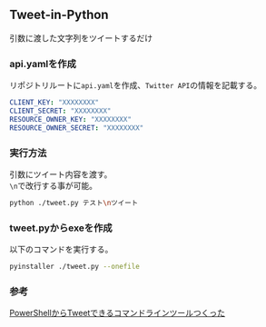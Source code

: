 ## Tweet-in-Python

引数に渡した文字列をツイートするだけ

### api.yamlを作成

リポジトリルートに`api.yaml`を作成、`Twitter API`の情報を記載する。  

```yaml
CLIENT_KEY: "XXXXXXXX"
CLIENT_SECRET: "XXXXXXXX"
RESOURCE_OWNER_KEY: "XXXXXXXX"
RESOURCE_OWNER_SECRET: "XXXXXXXX"
```

### 実行方法

引数にツイート内容を渡す。  
`\n`で改行する事が可能。  

```bash
python ./tweet.py テスト\nツイート
```

### tweet.pyからexeを作成

以下のコマンドを実行する。  

```bash
pyinstaller ./tweet.py --onefile
```

### 参考
[PowerShellからTweetできるコマンドラインツールつくった](https://crimnut.hateblo.jp/entry/2018/04/11/223100)
